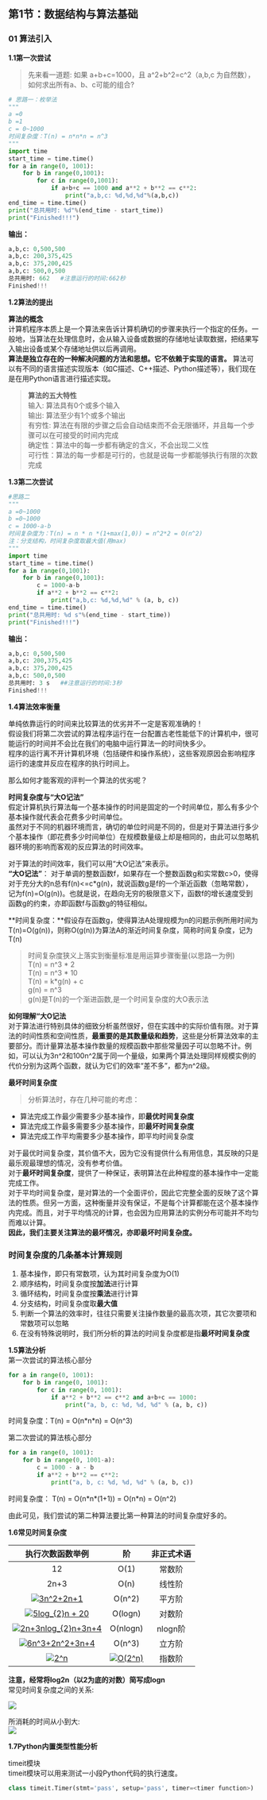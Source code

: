 ## 第1节：数据结构与算法基础
### 01 算法引入
**1.1第一次尝试**
>先来看一道题:
如果 a+b+c=1000，且 a^2+b^2=c^2（a,b,c 为自然数），如何求出所有a、b、c可能的组合?

```python
# 思路一：枚举法
"""
a =0
b =1
c = 0~1000
时间复杂度：T(n) = n*n*n = n^3
"""
import time
start_time = time.time()
for a in range(0, 1001):
    for b in range(0,1001):
        for c in range(0,1001):
            if a+b+c == 1000 and a**2 + b**2 == c**2:
                print("a,b,c: %d,%d,%d"%(a,b,c))
end_time = time.time()
print("总共用时: %d"%(end_time - start_time))
print("Finished!!!")
```
**输出：**
```python
a,b,c: 0,500,500
a,b,c: 200,375,425
a,b,c: 375,200,425
a,b,c: 500,0,500
总共用时: 662   #注意运行的时间:662秒
Finished!!!
```
**1.2算法的提出**  

**算法的概念**  
计算机程序本质上是一个算法来告诉计算机确切的步骤来执行一个指定的任务。一般地，当算法在处理信息时，会从输入设备或数据的存储地址读取数据，把结果写入输出设备或某个存储地址供以后再调用。  
**算法是独立存在的一种解决问题的方法和思想。它不依赖于实现的语言。** 算法可以有不同的语言描述实现版本（如C描述、C++描述、Python描述等），我们现在是在用Python语言进行描述实现。  
>**算法的五大特性**  
输入: 算法具有0个或多个输入  
输出: 算法至少有1个或多个输出  
有穷性: 算法在有限的步骤之后会自动结束而不会无限循环，并且每一个步骤可以在可接受的时间内完成  
确定性：算法中的每一步都有确定的含义，不会出现二义性  
可行性：算法的每一步都是可行的，也就是说每一步都能够执行有限的次数完成

**1.3第二次尝试**
```python
#思路二
"""
a =0~1000
b =0~1000
c = 1000-a-b
时间复杂度为：T(n) = n * n *(1+max(1,0)) = n^2*2 = O(n^2)
注：分支结构，时间复杂度取最大值(用max)
"""
import time
start_time = time.time()
for a in range(0,1001):
    for b in range(0,1001):
        c = 1000-a-b
        if a**2 + b**2 == c**2:
            print("a,b,c: %d,%d,%d" % (a, b, c))
end_time = time.time()
print("总共用时: %d s"%(end_time - start_time))
print("Finished!!!")
```
**输出：**
```python
a,b,c: 0,500,500
a,b,c: 200,375,425
a,b,c: 375,200,425
a,b,c: 500,0,500
总共用时: 3 s   ##注意运行的时间:3秒
Finished!!!
```

**1.4算法效率衡量**  

单纯依靠运行的时间来比较算法的优劣并不一定是客观准确的！  
假设我们将第二次尝试的算法程序运行在一台配置古老性能低下的计算机中，很可能运行的时间并不会比在我们的电脑中运行算法一的时间快多少。  
程序的运行离不开计算机环境（包括硬件和操作系统），这些客观原因会影响程序运行的速度并反应在程序的执行时间上。

那么如何才能客观的评判一个算法的优劣呢？  

**时间复杂度与“大O记法”**  
假定计算机执行算法每一个基本操作的时间是固定的一个时间单位，那么有多少个基本操作就代表会花费多少时间单位。  
虽然对于不同的机器环境而言，确切的单位时间是不同的，但是对于算法进行多少个基本操作（即花费多少时间单位）在规模数量级上却是相同的，由此可以忽略机器环境的影响而客观的反应算法的时间效率。   

对于算法的时间效率，我们可以用“大O记法”来表示。  
**“大O记法”**： 对于单调的整数函数f，如果存在一个整数函数g和实常数c>0，使得对于充分大的n总有f(n)<=c*g(n)，就说函数g是f的一个渐近函数（忽略常数），记为f(n)=O(g(n))。也就是说，在趋向无穷的极限意义下，函数f的增长速度受到函数g的约束，亦即函数f与函数g的特征相似。

**时间复杂度：**假设存在函数g，使得算法A处理规模为n的问题示例所用时间为T(n)=O(g(n))，则称O(g(n))为算法A的渐近时间复杂度，简称时间复杂度，记为T(n)  
>时间复杂度狭义上落实到衡量标准是用运算步骤衡量(以思路一为例)  
T(n) = n^3 * 2  
T(n) = n^3 * 10  
T(n) = k*g(n) + c  
g(n) = n^3  
g(n)是T(n)的一个渐进函数,是一个时间复杂度的大O表示法  

**如何理解“大O记法**  
对于算法进行特别具体的细致分析虽然很好，但在实践中的实际价值有限。对于算法的时间性质和空间性质，**最重要的是其数量级和趋势**，这些是分析算法效率的主要部分。而计量算法基本操作数量的规模函数中那些常量因子可以忽略不计。例如，可以认为3n^2和100n^2属于同一个量级，如果两个算法处理同样规模实例的代价分别为这两个函数，就认为它们的效率“差不多”，都为n^2级。  

**最坏时间复杂度**  
>分析算法时，存在几种可能的考虑：  
- 算法完成工作最少需要多少基本操作，即**最优时间复杂度**
- 算法完成工作最多需要多少基本操作，即**最坏时间复杂度**  
- 算法完成工作平均需要多少基本操作，即平均时间复杂度

对于最优时间复杂度，其价值不大，因为它没有提供什么有用信息，其反映的只是最乐观最理想的情况，没有参考价值。  
对于**最坏时间复杂度**，提供了一种保证，表明算法在此种程度的基本操作中一定能完成工作。  
对于平均时间复杂度，是对算法的一个全面评价，因此它完整全面的反映了这个算法的性质。但另一方面，这种衡量并没有保证，不是每个计算都能在这个基本操作内完成。而且，对于平均情况的计算，也会因为应用算法的实例分布可能并不均匀而难以计算。  
**因此，我们主要关注算法的最坏情况，亦即最坏时间复杂度。**  

### **时间复杂度的几条基本计算规则**

1. 基本操作，即只有常数项，认为其时间复杂度为O(1)
2. 顺序结构，时间复杂度按**加法**进行计算
3. 循环结构，时间复杂度按**乘法**进行计算
4. 分支结构，时间复杂度取**最大值**
5. 判断一个算法的效率时，往往只需要关注操作数量的最高次项，其它次要项和常数项可以忽略
6. 在没有特殊说明时，我们所分析的算法的时间复杂度都是指**最坏时间复杂度** 

**1.5算法分析**  
第一次尝试的算法核心部分
```python
for a in range(0, 1001):
    for b in range(0, 1001):
        for c in range(0, 1001):
            if a**2 + b**2 == c**2 and a+b+c == 1000:
                print("a, b, c: %d, %d, %d" % (a, b, c))
```
时间复杂度：T(n) = O(n\*n\*n) = O(n^3)

第二次尝试的算法核心部分
```python
for a in range(0, 1001):
    for b in range(0, 1001-a):
        c = 1000 - a - b
        if a**2 + b**2 == c**2:
            print("a, b, c: %d, %d, %d" % (a, b, c))
```
时间复杂度：
T(n) = O(n\*n\*(1+1)) = O(n\*n) = O(n^2)

由此可见，我们尝试的第二种算法要比第一种算法的时间复杂度好多的。

**1.6常见时间复杂度**    

|执行次数函数举例 | 阶	    | 非正式术语 |      
| :---:         | :---: | :---: |  
|12	            | O(1)	 | 常数阶 |  
|2n+3	          | O(n)	 | 线性阶 |     
|<a href="https://www.codecogs.com/eqnedit.php?latex=3n^2&plus;2n&plus;1" target="_blank"><img src="https://latex.codecogs.com/gif.latex?3n^2&plus;2n&plus;1" title="3n^2+2n+1" /></a>     |	O(n^2) | 平方阶 |   
|<a href="https://www.codecogs.com/eqnedit.php?latex=5log_{2}n&space;&plus;&space;20" target="_blank"><img src="https://latex.codecogs.com/gif.latex?5log_{2}n&space;&plus;&space;20" title="5log_{2}n + 20" /></a>  | O(logn)| 对数阶 |    
|<a href="https://www.codecogs.com/eqnedit.php?latex=2n&plus;3nlog_{2}n&plus;3n&plus;4" target="_blank"><img src="https://latex.codecogs.com/gif.latex?2n&plus;3nlog_{2}n&plus;3n&plus;4" title="2n+3nlog_{2}n+3n+4" /></a> |	O(nlogn)|	nlogn阶 |   
|<a href="https://www.codecogs.com/eqnedit.php?latex=6n^3&plus;2n^2&plus;3n&plus;4" target="_blank"><img src="https://latex.codecogs.com/gif.latex?6n^3&plus;2n^2&plus;3n&plus;4" title="6n^3+2n^2+3n+4" /></a> |	O(n^3)	  |立方阶|  
|<a href="https://www.codecogs.com/eqnedit.php?latex=2^n" target="_blank"><img src="https://latex.codecogs.com/gif.latex?2^n" title="2^n" /></a>            |<a href="https://www.codecogs.com/eqnedit.php?latex=O(2^n)" target="_blank"><img src="https://latex.codecogs.com/gif.latex?O(2^n)" title="O(2^n)" /></a>   |	指数阶 |

**注意，经常将log2n（以2为底的对数）简写成logn**   
常见时间复杂度之间的关系:

![](https://images2018.cnblogs.com/blog/1245030/201805/1245030-20180524224415494-369133846.png)

所消耗的时间从小到大:  
![](https://images2018.cnblogs.com/blog/1245030/201805/1245030-20180524224554034-1317527078.png)

**1.7Python内置类型性能分析**  

timeit模块  
timeit模块可以用来测试一小段Python代码的执行速度。  
```Python
class timeit.Timer(stmt='pass', setup='pass', timer=<timer function>)
```

